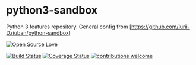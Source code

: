 # python3-sandbox
Python 3 features repository. General config from [https://github.com/Iurii-Dziuban/python-sandbox]

[![Open Source Love](https://badges.frapsoft.com/os/v2/open-source.svg?v=103)](https://github.com/ellerbrock/open-source-badge/)

[![Build Status](https://travis-ci.org/Iurii-Dziuban/python3-sandbox.svg?branch=master)](https://travis-ci.org/Iurii-Dziuban/python3-sandbox)
[![Coverage Status](https://coveralls.io/repos/github/Iurii-Dziuban/python3-sandbox/badge.svg?branch=master)](https://coveralls.io/github/Iurii-Dziuban/python3-sandbox?branch=master)
[![contributions welcome](https://img.shields.io/badge/contributions-welcome-brightgreen.svg?style=flat)](https://github.com/Iurii-Dziuban/algorithms/issues)

